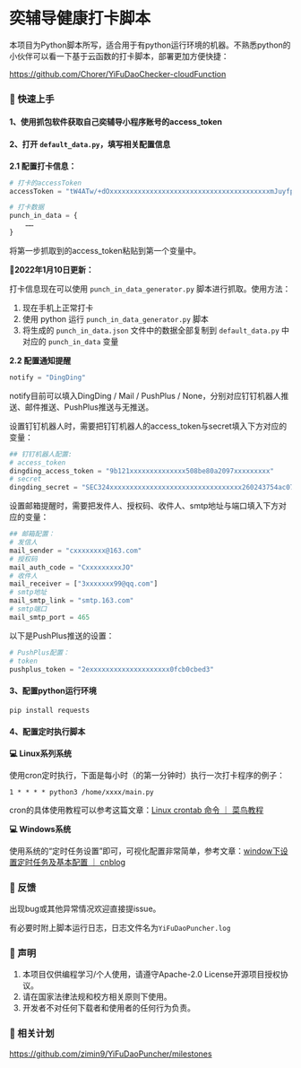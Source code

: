 # 奕辅导健康打卡脚本

本项目为Python脚本所写，适合用于有python运行环境的机器。不熟悉python的小伙伴可以看一下基于云函数的打卡脚本，部署更加方便快捷：

https://github.com/Chorer/YiFuDaoChecker-cloudFunction



### 📌 快速上手

#### 1、使用抓包软件获取自己奕辅导小程序账号的access_token



#### 2、打开 `default_data.py`，填写相关配置信息

**2.1 配置打卡信息：**

```python
# 打卡的accessToken
accessToken = "tW4ATw/+dOxxxxxxxxxxxxxxxxxxxxxxxxxxxxxxxxxxxxxxxxmJuyfpfYcAsuSnOn2chlDaLo8r+hMVBStA1O2JxotiyzEJBxxxxxxxxxxxxxxxxxTxV/ZQ2kjxfYjqsaw/M9AiZ2Glqg=="

# 打卡数据
punch_in_data = {
    ……
}
```

将第一步抓取到的access_token粘贴到第一个变量中。

💚**2022年1月10日更新：**

打卡信息现在可以使用 `punch_in_data_generator.py` 脚本进行抓取。使用方法：

1. 现在手机上正常打卡
2. 使用 python 运行 `punch_in_data_generator.py` 脚本
3. 将生成的 `punch_in_data.json` 文件中的数据全部复制到 `default_data.py` 中对应的 `punch_in_data` 变量



**2.2 配置通知提醒**

```python
notify = "DingDing"
```

notify目前可以填入DingDing / Mail / PushPlus / None，分别对应钉钉机器人推送、邮件推送、PushPlus推送与无推送。

设置钉钉机器人时，需要把钉钉机器人的access_token与secret填入下方对应的变量：

```python
## 钉钉机器人配置:
# access_token
dingding_access_token = "9b121xxxxxxxxxxxxxx508be80a2097xxxxxxxxx"
# secret
dingding_secret = "SEC324xxxxxxxxxxxxxxxxxxxxxxxxxxxxxxxxx260243754ac07708ebb905"
```

设置邮箱提醒时，需要把发件人、授权码、收件人、smtp地址与端口填入下方对应的变量：

```python
## 邮箱配置：
# 发信人
mail_sender = "cxxxxxxxx@163.com"
# 授权码
mail_auth_code = "CxxxxxxxxxJO"
# 收件人
mail_receiver = ["3xxxxxxx99@qq.com"]
# smtp地址
mail_smtp_link = "smtp.163.com"
# smtp端口
mail_smtp_port = 465
```

以下是PushPlus推送的设置：

```python
# PushPlus配置：
# token
pushplus_token = "2exxxxxxxxxxxxxxxxxxxx0fcb0cbed3"
```



#### 3、配置python运行环境

```cmd
pip install requests
```



#### 4、配置定时执行脚本

**💻 Linux系列系统**

使用cron定时执行，下面是每小时（的第一分钟时）执行一次打卡程序的例子：

```
1 * * * * python3 /home/xxxx/main.py
```

cron的具体使用教程可以参考这篇文章：[Linux crontab 命令 ｜ 菜鸟教程](https://www.runoob.com/linux/linux-comm-crontab.html)

**💻 Windows系统**

使用系统的“定时任务设置”即可，可视化配置非常简单，参考文章：[window下设置定时任务及基本配置 ｜ cnblog](https://www.cnblogs.com/funnyzpc/p/11746439.html)



### 💬 反馈

出现bug或其他异常情况欢迎直接提issue。

有必要时附上脚本运行日志，日志文件名为`YiFuDaoPuncher.log`



### 📢 声明

1. 本项目仅供编程学习/个人使用，请遵守Apache-2.0 License开源项目授权协议。
2. 请在国家法律法规和校方相关原则下使用。
3. 开发者不对任何下载者和使用者的任何行为负责。



### 📆 相关计划

https://github.com/zimin9/YiFuDaoPuncher/milestones
